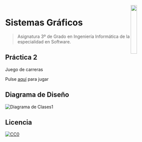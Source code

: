 <img src="https://secretariageneral.ugr.es/pages/ivc/descarga/_img/vertical/ugrmarca01color_2/!/download" align="right" width="20%" />

# Sistemas Gráficos
> Asignatura 3º de Grado en Ingeniería Informática de la especialidad en Software.

## Práctica 2

Juego de carreras

Pulse [aquí](https://victorrubia.github.io/SuperKart_SG/js) para jugar

## Diagrama de Diseño

![Diagrama de Clases1](https://user-images.githubusercontent.com/33348803/120187829-9f70be80-c215-11eb-8459-08fe04bb550d.jpg)


## Licencia

[![CC0](https://licensebuttons.net/l/by-nc-nd/4.0/88x31.png)](https://creativecommons.org/publicdomain/zero/1.0/)
